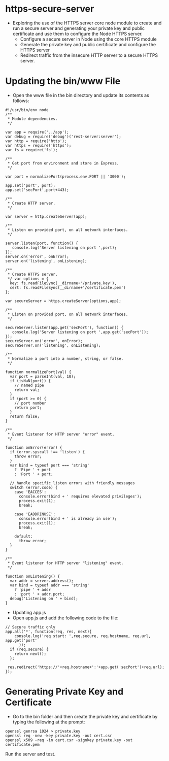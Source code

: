 # https-secure-server
* Exploring the use of the HTTPS server core node module to create and run a secure       server and generating your private key and public certificate and use them to           configure the Node HTTPS server.
  - Configure a secure server in Node using the core HTTPS module
  - Generate the private key and public certificate and configure the HTTPS server
  - Redirect traffic from the insecure HTTP server to a secure HTTPS server.
# Updating the bin/www File
- Open the www file in the bin directory and update its contents as follows:

````
#!/usr/bin/env node
/**
 * Module dependencies.
 */

var app = require('../app');
var debug = require('debug')('rest-server:server');
var http = require('http');
var https = require('https');
var fs = require('fs');

/**
 * Get port from environment and store in Express.
 */

var port = normalizePort(process.env.PORT || '3000');

app.set('port', port);
app.set('secPort',port+443);

/**
 * Create HTTP server.
 */

var server = http.createServer(app);

/**
 * Listen on provided port, on all network interfaces.
 */

server.listen(port, function() {
   console.log('Server listening on port ',port);
});
server.on('error', onError);
server.on('listening', onListening);

/**
 * Create HTTPS server.
 */ var options = {
  key: fs.readFileSync(__dirname+'/private.key'),
  cert: fs.readFileSync(__dirname+'/certificate.pem')
};

var secureServer = https.createServer(options,app);

/**
 * Listen on provided port, on all network interfaces.
 */

secureServer.listen(app.get('secPort'), function() {
   console.log('Server listening on port ',app.get('secPort'));
});
secureServer.on('error', onError);
secureServer.on('listening', onListening);

/**
 * Normalize a port into a number, string, or false.
 */

function normalizePort(val) {
  var port = parseInt(val, 10);
  if (isNaN(port)) {
    // named pipe
    return val;
  }
  if (port >= 0) {
    // port number
    return port;
  }
  return false;
}

/**
 * Event listener for HTTP server "error" event.
 */

function onError(error) {
  if (error.syscall !== 'listen') {
    throw error;
  }
  var bind = typeof port === 'string'
    ? 'Pipe ' + port
    : 'Port ' + port;

  // handle specific listen errors with friendly messages
  switch (error.code) {
    case 'EACCES':
      console.error(bind + ' requires elevated privileges');
      process.exit(1);
      break;

    case 'EADDRINUSE':
      console.error(bind + ' is already in use');
      process.exit(1);
      break;

    default:
      throw error;
  }
}

/**
 * Event listener for HTTP server "listening" event.
 */

function onListening() {
  var addr = server.address();
  var bind = typeof addr === 'string'
    ? 'pipe ' + addr
    : 'port ' + addr.port;
  debug('Listening on ' + bind);
}
````

- Updating app.js
- Open app.js and add the following code to the file:

````
// Secure traffic only
app.all('*', function(req, res, next){
    console.log('req start: ',req.secure, req.hostname, req.url, app.get('port'
      ));
  if (req.secure) {
    return next();
  };

 res.redirect('https://'+req.hostname+':'+app.get('secPort')+req.url);
});
````
# Generating Private Key and Certificate
* Go to the bin folder and then create the private key and certificate by typing the      following at the prompt:
````
openssl genrsa 1024 > private.key
openssl req -new -key private.key -out cert.csr
openssl x509 -req -in cert.csr -signkey private.key -out certificate.pem
````
Run the server and test.
